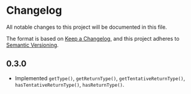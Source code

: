 # Changelog

All notable changes to this project will be documented in this file.

The format is based on [Keep a Changelog](https://keepachangelog.com/en/1.1.0/),
and this project adheres to [Semantic Versioning](https://semver.org/spec/v2.0.0.html).

## 0.3.0

- Implemented `getType()`, `getReturnType()`, `getTentativeReturnType()`, `hasTentativeReturnType()`, `hasReturnType()`.
